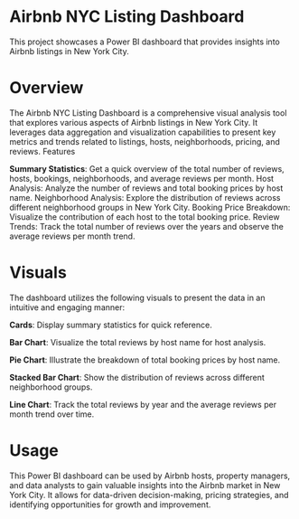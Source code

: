 
# Airbnb NYC Listing Dashboard
This project showcases a Power BI dashboard that provides insights into Airbnb listings in New York City.
# Overview
The Airbnb NYC Listing Dashboard is a comprehensive visual analysis tool that explores various aspects of Airbnb listings in New York City. It leverages data aggregation and visualization capabilities to present key metrics and trends related to listings, hosts, neighborhoods, pricing, and reviews.
Features

**Summary Statistics**: Get a quick overview of the total number of reviews, hosts, bookings, neighborhoods, and average reviews per month.
Host Analysis: Analyze the number of reviews and total booking prices by host name.
Neighborhood Analysis: Explore the distribution of reviews across different neighborhood groups in New York City.
Booking Price Breakdown: Visualize the contribution of each host to the total booking price.
Review Trends: Track the total number of reviews over the years and observe the average reviews per month trend.

# Visuals
The dashboard utilizes the following visuals to present the data in an intuitive and engaging manner:

**Cards**: Display summary statistics for quick reference.

**Bar Chart**: Visualize the total reviews by host name for host analysis.

**Pie Chart**: Illustrate the breakdown of total booking prices by host name.

**Stacked Bar Chart**: Show the distribution of reviews across different neighborhood groups.

**Line Chart**: Track the total reviews by year and the average reviews per month trend over time.

# Usage
This Power BI dashboard can be used by Airbnb hosts, property managers, and data analysts to gain valuable insights into the Airbnb market in New York City. It allows for data-driven decision-making, pricing strategies, and identifying opportunities for growth and improvement.
